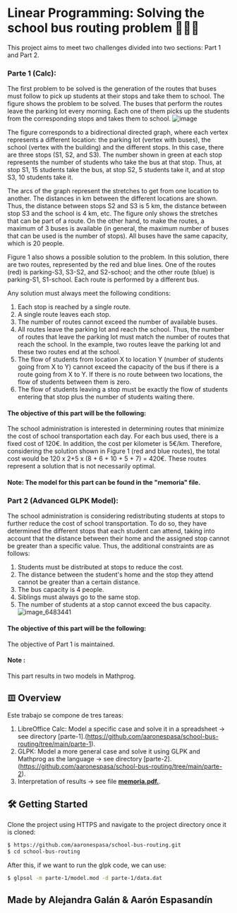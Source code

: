 # Linear Programming: Solving the school bus routing problem 🚌👨‍🏫

This project aims to meet two challenges divided into two sections: Part 1 and Part 2.

### Parte 1 (Calc): 
The first problem to be solved is the generation of the routes that buses must follow to pick up students at their stops and take them to school. The figure shows the problem to be solved. The buses that perform the routes leave the parking lot every morning. Each one of them picks up the students from the corresponding stops and takes them to school.
![image](https://user-images.githubusercontent.com/99278460/232197127-842d8818-39e3-4dce-8e53-5832d687506e.png)



The figure corresponds to a bidirectional directed graph, where each vertex represents a different location: the parking lot (vertex with buses), the school (vertex with the building) and the different stops. In this case, there are three stops (S1, S2, and S3). The number shown in green at each stop represents the number of students who take the bus at that stop. Thus, at stop S1, 15 students take the bus, at stop S2, 5 students take it, and at stop S3, 10 students take it.

The arcs of the graph represent the stretches to get from one location to another. The distances in km between the different locations are shown. Thus, the distance between stops S2 and S3 is 5 km, the distance between stop S3 and the school is 4 km, etc. The figure only shows the stretches that can be part of a route. On the other hand, to make the routes, a maximum of 3 buses is available (in general, the maximum number of buses that can be used is the number of stops). All buses have the same capacity, which is 20 people.

Figure 1 also shows a possible solution to the problem. In this solution, there are two routes, represented by the red and blue lines. One of the routes (red) is parking-S3, S3-S2, and S2-school; and the other route (blue) is parking-S1, S1-school. Each route is performed by a different bus.

Any solution must always meet the following conditions:

1. Each stop is reached by a single route.
2. A single route leaves each stop.
3. The number of routes cannot exceed the number of available buses.
4. All routes leave the parking lot and reach the school. Thus, the number of routes that leave the parking lot must match the number of routes that reach the school. In the example, two routes leave the parking lot and these two routes end at the school.
5. The flow of students from location X to location Y (number of students going from X to Y) cannot exceed the capacity of the bus if there is a route going from X to Y. If there is no route between two locations, the flow of students between them is zero.
6. The flow of students leaving a stop must be exactly the flow of students entering that stop plus the number of students waiting there.

#### The objective of this part will be the following:

The school administration is interested in determining routes that minimize the cost of school transportation each day. For each bus used, there is a fixed cost of 120€. In addition, the cost per kilometer is 5€/km. Therefore, considering the solution shown in Figure 1 (red and blue routes), the total cost would be 120 x 2+5 x (8 + 6 + 10 + 5 + 7) = 420€. These routes represent a solution that is not necessarily optimal.

#### Note: The model for this part can be found in the "memoria" file.

### Part 2 (Advanced GLPK Model):

The school administration is considering redistributing students at stops to further reduce the cost of school transportation. To do so, they have determined the different stops that each student can attend, taking into account that the distance between their home and the assigned stop cannot be greater than a specific value. Thus, the additional constraints are as follows:

1. Students must be distributed at stops to reduce the cost.
2. The distance between the student's home and the stop they attend cannot be greater than a certain distance.
3. The bus capacity is 4 people.
4. Siblings must always go to the same stop.
5. The number of students at a stop cannot exceed the bus capacity.
![image_6483441](https://user-images.githubusercontent.com/99278460/232198787-a2794239-c130-49eb-8fce-f43a0ecd5193.JPG)

#### The objective of this part will be the following:
The objective of Part 1 is maintained.

#### Note : 
This part results in two models in Mathprog.

## 𝌞 Overview
Este trabajo se compone de tres tareas:
1. LibreOffice Calc: Model a specific case and solve it in a spreadsheet -> see directory [parte-1].(https://github.com/aaronespasa/school-bus-routing/tree/main/parte-1).
2. GLPK: Model a more general case and solve it using GLPK and Mathprog as the language -> see directory [parte-2].(https://github.com/aaronespasa/school-bus-routing/tree/main/parte-2).
3. Interpretation of results -> see file **[memoria.pdf.](https://github.com/aaronespasa/school-bus-routing/blob/main/memoria.pdf)**.

## 🛠 Getting Started
Clone the project using HTTPS and navigate to the project directory once it is cloned:
```sh
$ https://github.com/aaronespasa/school-bus-routing.git
$ cd school-bus-routing
```

After this, if we want to run the glpk code, we can use:
```sh
$ glpsol -m parte-1/model.mod -d parte-1/data.dat
```

## Made by Alejandra Galán & Aarón Espasandín
